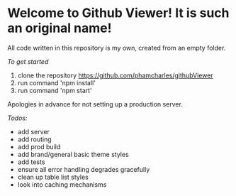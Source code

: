 # Welcome to Github Viewer! It is such an original name!

All code written in this repository is my own, created from an empty folder.

*To get started*
1. clone the repository https://github.com/phamcharles/githubViewer
2. run command 'npm install'
3. run command 'npm start'

Apologies in advance for not setting up a production server.

*Todos:*
- add server
- add routing
- add prod build
- add brand/general basic theme styles
- add tests
- ensure all error handling degrades gracefully
- clean up table list styles
- look into caching mechanisms